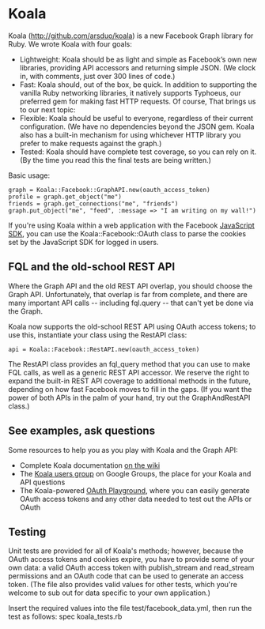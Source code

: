 Koala
====
Koala (<a href="http://github.com/arsduo/koala" target="_blank">http://github.com/arsduo/koala</a>) is a new Facebook Graph library for Ruby.  We wrote Koala with four goals: 

* Lightweight: Koala should be as light and simple as Facebook’s own new libraries, providing API accessors and returning simple JSON.  (We clock in, with comments, just over 300 lines of code.)
* Fast: Koala should, out of the box, be quick. In addition to supporting the vanilla Ruby networking libraries, it natively supports Typhoeus, our preferred gem for making fast HTTP requests. Of course, That brings us to our next topic:
* Flexible: Koala should be useful to everyone, regardless of their current configuration.  (We have no dependencies beyond the JSON gem.  Koala also has a built-in mechanism for using whichever HTTP library you prefer to make requests against the graph.)
* Tested: Koala should have complete test coverage, so you can rely on it.  (By the time you read this the final tests are being written.)

Basic usage:

    graph = Koala::Facebook::GraphAPI.new(oauth_access_token)
    profile = graph.get_object("me")
    friends = graph.get_connections("me", "friends")
    graph.put_object("me", "feed", :message => "I am writing on my wall!")

If you're using Koala within a web application with the Facebook
[JavaScript SDK](http://github.com/facebook/connect-js), you can use the Koala::Facebook::OAuth class 
to parse the cookies set by the JavaScript SDK for logged in users.

FQL and the old-school REST API
-----
Where the Graph API and the old REST API overlap, you should choose the Graph API.  Unfortunately, that overlap is far from complete, and there are many important API calls -- including fql.query -- that can't yet be done via the Graph.  

Koala now supports the old-school REST API using OAuth access tokens; to use this, instantiate your class using the RestAPI class:

	api = Koala::Facebook::RestAPI.new(oauth_access_token)

The RestAPI class provides an fql\_query method that you can use to make FQL calls, as well as a generic REST API accessor.  We reserve the right to expand the built-in REST API coverage to additional methods in the future, depending on how fast Facebook moves to fill in the gaps.  (If you want the power of both APIs in the palm of your hand, try out the GraphAndRestAPI class.)

See examples, ask questions
-----
Some resources to help you as you play with Koala and the Graph API:

* Complete Koala documentation <a href="http://wiki.github.com/arsduo/koala/">on the wiki</a>
* The <a href="http://groups.google.com/group/koala-users">Koala users group</a> on Google Groups, the place for your Koala and API questions
* The Koala-powered <a href="http://oauth.twoalex.com" target="_blank">OAuth Playground</a>, where you can easily generate OAuth access tokens and any other data needed to test out the APIs or OAuth

Testing
-----

Unit tests are provided for all of Koala's methods; however, because the OAuth access tokens and cookies expire, you have to provide some of your own data: a valid OAuth access token with publish\_stream and read\_stream permissions and an OAuth code that can be used to generate an access token.  (The file also provides valid values for other tests, which you're welcome to sub out for data specific to your own application.)

Insert the required values into the file test/facebook_data.yml, then run the test as follows:
    spec koala_tests.rb
